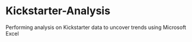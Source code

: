 # Kickstarter-Analysis
Performing analysis on Kickstarter data to uncover trends using Microsoft Excel
